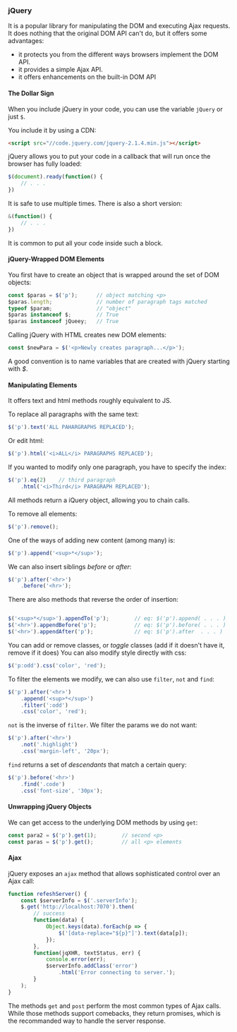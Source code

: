 

### jQuery

It is a popular library for manipulating the DOM and executing Ajax requests. It does nothing that the original DOM API can't do, but it offers some advantages:

* it protects you from the different ways browsers implement the DOM API.
* it provides a simple Ajax API.
* it offers enhancements on the built-in DOM API



#### The Dollar Sign

When you include jQuery in your code, you can use the variable `jQuery` or just `$`.

You include it by using a CDN:

```html
<script src="//code.jquery.com/jquery-2.1.4.min.js"></script>
```

jQuery allows you to put your code in a callback that will run once the browser has fully loaded:

```js
$(document).ready(function() {
	// . . .
})
```

It is safe to use multiple times. There is also a short version:

```js
&(function() {
	// . . .
})
```

It is common to put all your code inside such a block.




#### jQuery-Wrapped DOM Elements


You first have to create an object that is wrapped around the set of DOM objects:

```js
const $paras = $('p');		// object matching <p>
$paras.length;				// number of paragraph tags matched
typeof $param;				// "object"
$paras instanceof $;		// True
$paras instanceof jQueey;	// True
```


Calling jQuery with HTML creates new DOM elements:

```js
const $newPara = $('<p>Newly creates paragraph...</p>');
```

A good convention is to name variables that are created with jQuery starting with _$_. 


#### Manipulating Elements


It offers text and html methods roughly equivalent to JS.

To replace all paragraphs with the same text:

```js
$('p').text('ALL PAHARGRAPHS REPLACED');
```
Or edit html:
```js
$('p').html('<i>ALL</i> PARAGRAPHS REPLACED');
```


If you wanted to modify only one paragraph, you have to specify the index:


```js
$('p').eq(2)	// third paragraph
	.html('<i>Third</i> PARAGRAPH REPLACED');
```

All methods return a iQuery object, allowing you to chain calls.

To remove all elements:
```js
$('p').remove();
```


One of the ways of adding new content (among many) is:

```js
$('p').append('<sup>*</sup>');
``` 

We can also insert siblings _before_ or _after_:

```js
$('p').after('<hr>')
	.before('<hr>');
```

There are also methods that reverse the order of insertion:

```js

$('<sup>*</sup>').appendTo('p');		// eq: $('p').append( . . . )
$('<hr>').appendBefore('p');			// eq: $('p').before( . . . )
$('<hr>').appendAfter('p');				// eq: $('p').after  . . . )
```

You can add or remove classes, or _toggle_ classes (add if it doesn't have it, remove if it does)
You can also modify style directly with css:

```js
$('p:odd').css('color', 'red');
```


To filter the elements we modify, we can also use `filter`, `not` and `find`:

```js
$('p').after('<hr>')
	.append('<sup>*</sup>')
	.filter(':odd')
	.css('color', 'red');
```

`not` is the inverse of `filter`. We filter the params we do not want:

```js
$('p').after('<hr>')
	.not('.highlight')
	.css('margin-left', '20px');
```

`find` returns a set of _descendants_ that match a certain query:

```js 
$('p').before('<hr>')
	.find('.code')
	.css('font-size', '30px');
```



#### Unwrapping jQuery Objects


We can get access to the underlying DOM methods by using `get`:
```js
const para2 = $('p').get(1);		// second <p>
const paras = $('p').get();			// all <p> elements
```




#### Ajax


jQuery exposes an `ajax` method that allows sophisticated control over an Ajax call:


```js
function refeshServer() {
	const $serverInfo = $('.serverInfo');
	$.get('http://localhost:7070').then(
		// success
		function(data) { 
			Object.keys(data).forEach(p => {
				$('[data-replace="${p}"]').text(data[p]);
			});
		},
		function(jqXHR, textStatus, err) {
			console.error(err);
			$serverInfo.addClass('error')
				.html('Error connecting to server.');
		}
	);
}
```

The methods `get` and `post` perform the most common types of Ajax calls. While those methods support comebacks, they return promises, which is the recommanded way to handle the server response.

